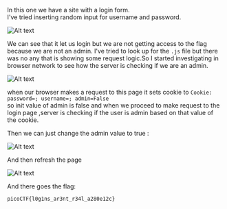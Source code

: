 In this one we have a site with a login form.<br>
I've tried inserting random input for username and password.

![Alt text](https://github.com/DejanJS/picoCTF-Writeups/blob/master/03.Logon/login1.png) 

We can see that it let us login but we are not getting access to the flag because we are not an admin. I've tried to look up for the <code>.js</code> file but there was no any that is showing some request logic.So I started investigating in browser network to see how the server is checking if we are an admin.

![Alt text](https://github.com/DejanJS/picoCTF-Writeups/blob/master/03.Logon/cookiefalse.png)  

when our browser makes a request to this page it sets cookie to <code>Cookie: password=; username=; admin=False</code>   
so init value of admin is false and when we proceed to make request to the login page ,server is checking if the user is admin based on that value of the cookie.    

Then we can just change the admin value to true :  

![Alt text](https://github.com/DejanJS/picoCTF-Writeups/blob/master/03.Logon/cookietrue.png)    
  
And then refresh the page  
  
![Alt text](https://github.com/DejanJS/picoCTF-Writeups/blob/master/03.Logon/flag.png)

And there goes the flag:  
  
<code>picoCTF{l0g1ns_ar3nt_r34l_a280e12c}</code>  
